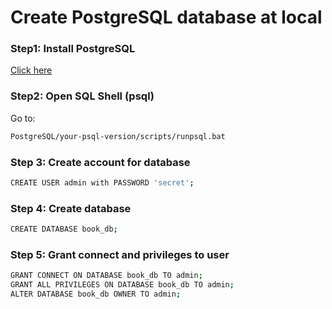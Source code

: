 # Create PostgreSQL database at local

### Step1: Install PostgreSQL
[Click here](https://www.postgresql.org/download/)

### Step2: Open SQL Shell (psql)
Go to:
```sh
PostgreSQL/your-psql-version/scripts/runpsql.bat
``` 

### Step 3: Create account for database
```sh
CREATE USER admin with PASSWORD 'secret';
```

### Step 4: Create database
```sh
CREATE DATABASE book_db;
```

### Step 5: Grant connect and privileges to user
```sh
GRANT CONNECT ON DATABASE book_db TO admin;
GRANT ALL PRIVILEGES ON DATABASE book_db TO admin;
ALTER DATABASE book_db OWNER TO admin;
```
